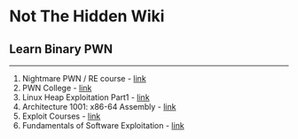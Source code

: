 # Not The Hidden Wiki

## Learn Binary PWN
-----

1. Nightmare PWN / RE course - [link](https://guyinatuxedo.github.io/)
2. PWN College - [link](https://pwn.college/)
3. Linux Heap Exploitation Part1 - [link](https://www.udemy.com/course/linux-heap-exploitation-part-1/)
4. Architecture 1001: x86-64 Assembly - [link](https://p.ost2.fyi/courses/course-v1:OpenSecurityTraining2+Arch1001_x86-64_Asm+2021_v1/course/)
5. Exploit Courses - [link](https://exploit.courses/#/index)
6. Fundamentals of Software Exploitation - [link](https://wargames.ret2.systems/course)